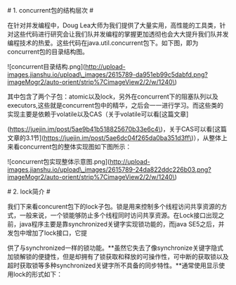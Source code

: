 \# 1. concurrent包的结构层次 \#

在针对并发编程中，Doug Lea大师为我们提供了大量实用，高性能的工具类，针对这些代码进行研究会让我们队并发编程的掌握更加透彻也会大大提升我们队并发编程技术的热爱。这些代码在java.util.concurrent包下。如下图，即为concurrent包的目录结构图。



!\[concurrent目录结构.png\]\(http://upload-images.jianshu.io/upload\_images/2615789-da951eb99c5dabfd.png?imageMogr2/auto-orient/strip%7CimageView2/2/w/1240\)





其中包含了两个子包：atomic以及lock，另外在concurrent下的阻塞队列以及executors,这些就是concurrent包中的精华，之后会一一进行学习。而这些类的实现主要是依赖于volatile以及CAS（关于volatile可以看\[这篇文章\]

\(https://juejin.im/post/5ae9b41b518825670b33e6c4\)，关于CAS可以看\[这篇文章的3.1节\]\(https://juejin.im/post/5ae6dc04f265da0ba351d3ff\)），从整体上来看concurrent包的整体实现图如下图所示：



!\[concurrent包实现整体示意图.png\]\(http://upload-images.jianshu.io/upload\_images/2615789-24da822ddc226b03.png?imageMogr2/auto-orient/strip%7CimageView2/2/w/1240\)





\# 2. lock简介 \#

我们下来看concurent包下的lock子包。锁是用来控制多个线程访问共享资源的方式，一般来说，一个锁能够防止多个线程同时访问共享资源。在Lock接口出现之前，java程序主要是靠synchronized关键字实现锁功能的，而java SE5之后，并发包中增加了lock接口，它提

供了与synchronized一样的锁功能。\*\*虽然它失去了像synchronize关键字隐式加锁解锁的便捷性，但是却拥有了锁获取和释放的可操作性，可中断的获取锁以及超时获取锁等多种synchronized关键字所不具备的同步特性。\*\*通常使用显示使用lock的形式如下：

